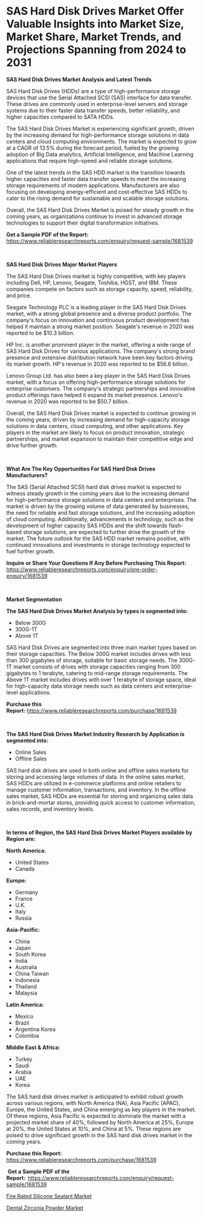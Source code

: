 <p><h1>SAS Hard Disk Drives Market Offer Valuable Insights into Market Size, Market Share, Market Trends, and Projections Spanning from 2024 to 2031</h1></p><p><strong>SAS Hard Disk Drives Market Analysis and Latest Trends</strong></p>
<p><p>SAS Hard Disk Drives (HDDs) are a type of high-performance storage devices that use the Serial Attached SCSI (SAS) interface for data transfer. These drives are commonly used in enterprise-level servers and storage systems due to their faster data transfer speeds, better reliability, and higher capacities compared to SATA HDDs.</p><p>The SAS Hard Disk Drives Market is experiencing significant growth, driven by the increasing demand for high-performance storage solutions in data centers and cloud computing environments. The market is expected to grow at a CAGR of 13.5% during the forecast period, fueled by the growing adoption of Big Data analytics, Artificial Intelligence, and Machine Learning applications that require high-speed and reliable storage solutions.</p><p>One of the latest trends in the SAS HDD market is the transition towards higher capacities and faster data transfer speeds to meet the increasing storage requirements of modern applications. Manufacturers are also focusing on developing energy-efficient and cost-effective SAS HDDs to cater to the rising demand for sustainable and scalable storage solutions.</p><p>Overall, the SAS Hard Disk Drives Market is poised for steady growth in the coming years, as organizations continue to invest in advanced storage technologies to support their digital transformation initiatives.</p></p>
<p><strong>Get a Sample PDF of the Report:&nbsp;</strong> <a href="https://www.reliableresearchreports.com/enquiry/request-sample/1681539">https://www.reliableresearchreports.com/enquiry/request-sample/1681539</a></p>
<p>&nbsp;</p>
<p><strong>SAS Hard Disk Drives Major Market Players</strong></p>
<p><p>The SAS Hard Disk Drives market is highly competitive, with key players including Dell, HP, Lenovo, Seagate, Toshiba, HGST, and IBM. These companies compete on factors such as storage capacity, speed, reliability, and price.</p><p>Seagate Technology PLC is a leading player in the SAS Hard Disk Drives market, with a strong global presence and a diverse product portfolio. The company's focus on innovation and continuous product development has helped it maintain a strong market position. Seagate's revenue in 2020 was reported to be $10.3 billion.</p><p>HP Inc. is another prominent player in the market, offering a wide range of SAS Hard Disk Drives for various applications. The company's strong brand presence and extensive distribution network have been key factors driving its market growth. HP's revenue in 2020 was reported to be $56.6 billion.</p><p>Lenovo Group Ltd. has also been a key player in the SAS Hard Disk Drives market, with a focus on offering high-performance storage solutions for enterprise customers. The company's strategic partnerships and innovative product offerings have helped it expand its market presence. Lenovo's revenue in 2020 was reported to be $50.7 billion.</p><p>Overall, the SAS Hard Disk Drives market is expected to continue growing in the coming years, driven by increasing demand for high-capacity storage solutions in data centers, cloud computing, and other applications. Key players in the market are likely to focus on product innovation, strategic partnerships, and market expansion to maintain their competitive edge and drive further growth.</p></p>
<p>&nbsp;</p>
<p><strong>What Are The Key Opportunities For SAS Hard Disk Drives Manufacturers?</strong></p>
<p><p>The SAS (Serial Attached SCSI) hard disk drives market is expected to witness steady growth in the coming years due to the increasing demand for high-performance storage solutions in data centers and enterprises. The market is driven by the growing volume of data generated by businesses, the need for reliable and fast storage solutions, and the increasing adoption of cloud computing. Additionally, advancements in technology, such as the development of higher capacity SAS HDDs and the shift towards flash-based storage solutions, are expected to further drive the growth of the market. The future outlook for the SAS HDD market remains positive, with continued innovations and investments in storage technology expected to fuel further growth.</p></p>
<p><strong>Inquire or Share Your Questions If Any Before Purchasing This Report:</strong> <a href="https://www.reliableresearchreports.com/enquiry/pre-order-enquiry/1681539">https://www.reliableresearchreports.com/enquiry/pre-order-enquiry/1681539</a></p>
<p>&nbsp;</p>
<p><strong>Market Segmentation</strong></p>
<p><strong>The SAS Hard Disk Drives Market Analysis by types is segmented into:</strong></p>
<p><ul><li>Below 300G</li><li>300G-1T</li><li>Above 1T</li></ul></p>
<p><p>SAS Hard Disk Drives are segmented into three main market types based on their storage capacities. The Below 300G market includes drives with less than 300 gigabytes of storage, suitable for basic storage needs. The 300G-1T market consists of drives with storage capacities ranging from 300 gigabytes to 1 terabyte, catering to mid-range storage requirements. The Above 1T market includes drives with over 1 terabyte of storage space, ideal for high-capacity data storage needs such as data centers and enterprise-level applications.</p></p>
<p><strong>Purchase this Report:&nbsp;</strong><a href="https://www.reliableresearchreports.com/purchase/1681539">https://www.reliableresearchreports.com/purchase/1681539</a></p>
<p>&nbsp;</p>
<p><strong>The SAS Hard Disk Drives Market Industry Research by Application is segmented into:</strong></p>
<p><ul><li>Online Sales</li><li>Offline Sales</li></ul></p>
<p><p>SAS hard disk drives are used in both online and offline sales markets for storing and accessing large volumes of data. In the online sales market, SAS HDDs are utilized in e-commerce platforms and online retailers to manage customer information, transactions, and inventory. In the offline sales market, SAS HDDs are essential for storing and organizing sales data in brick-and-mortar stores, providing quick access to customer information, sales records, and inventory levels.</p></p>
<p>&nbsp;</p>
<p><strong>In terms of Region, the SAS Hard Disk Drives Market Players available by Region are:</strong></p>
<p>
    <p> <strong> North America: </strong>
        <ul>
            <li>United States</li>
            <li>Canada</li>
        </ul>
        </p> 
    <p> <strong> Europe: </strong>
        <ul>
            <li>Germany</li>
            <li>France</li>
            <li>U.K.</li>
            <li>Italy</li>
            <li>Russia</li>
        </ul>
        </p> 
    <p> <strong> Asia-Pacific: </strong>
        <ul>
            <li>China</li>
            <li>Japan</li>
            <li>South Korea</li>
            <li>India</li>
            <li>Australia</li>
            <li>China Taiwan</li>
            <li>Indonesia</li>
            <li>Thailand</li>
            <li>Malaysia</li>
        </ul>
        </p> 
    <p> <strong> Latin America: </strong>
        <ul>
            <li>Mexico</li>
            <li>Brazil</li>
            <li>Argentina Korea</li>
            <li>Colombia</li>
        </ul>
        </p> 
    <p> <strong> Middle East & Africa: </strong>
        <ul>
            <li>Turkey</li>
            <li>Saudi</li>
            <li>Arabia</li>
            <li>UAE</li>
            <li>Korea</li>
        </ul>
    </p>
    </p>
<p><p>The SAS hard disk drives market is anticipated to exhibit robust growth across various regions, with North America (NA), Asia Pacific (APAC), Europe, the United States, and China emerging as key players in the market. Of these regions, Asia Pacific is expected to dominate the market with a projected market share of 40%, followed by North America at 25%, Europe at 20%, the United States at 10%, and China at 5%. These regions are poised to drive significant growth in the SAS hard disk drives market in the coming years.</p></p>
<p><strong>Purchase this Report: </strong><a href="https://www.reliableresearchreports.com/purchase/1681539">https://www.reliableresearchreports.com/purchase/1681539</a></p>
<p>&nbsp;<strong>Get a Sample PDF of the Report:&nbsp;&nbsp;</strong><a href="https://www.reliableresearchreports.com/enquiry/request-sample/1681539">https://www.reliableresearchreports.com/enquiry/request-sample/1681539</a></p>
<p><strong></strong></p>
<p><p><a href="https://forested-sushi-9b0.notion.site/Fire-Rated-Silicone-Sealant-Market-Size-Evaluating-its-Market-Trends-Growth-and-Projections-2024--6e2a89c44878403eb676db71054bf02a">Fire Rated Silicone Sealant Market</a></p><p><a href="https://summer-dogwood-3e9.notion.site/Dental-Zirconia-Powder-Market-Challenges-Opportunities-and-Growth-Drivers-and-Major-Market-Player-1d780a91801d4acdbf4aab4744fa1880">Dental Zirconia Powder Market</a></p></p>